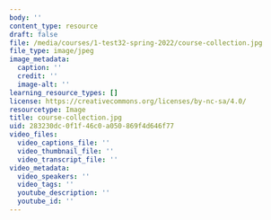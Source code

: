 ```yaml
---
body: ''
content_type: resource
draft: false
file: /media/courses/1-test32-spring-2022/course-collection.jpg
file_type: image/jpeg
image_metadata:
  caption: ''
  credit: ''
  image-alt: ''
learning_resource_types: []
license: https://creativecommons.org/licenses/by-nc-sa/4.0/
resourcetype: Image
title: course-collection.jpg
uid: 283230dc-0f1f-46c0-a050-869f4d646f77
video_files:
  video_captions_file: ''
  video_thumbnail_file: ''
  video_transcript_file: ''
video_metadata:
  video_speakers: ''
  video_tags: ''
  youtube_description: ''
  youtube_id: ''
---
```

